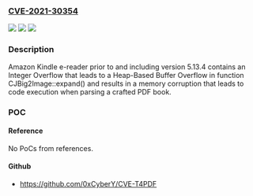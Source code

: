 ### [CVE-2021-30354](https://cve.mitre.org/cgi-bin/cvename.cgi?name=CVE-2021-30354)
![](https://img.shields.io/static/v1?label=Product&message=Amazon%20Kindle%20e-reader&color=blue)
![](https://img.shields.io/static/v1?label=Version&message=n%2Fa&color=blue)
![](https://img.shields.io/static/v1?label=Vulnerability&message=CWE-680%3A%20Integer%20Overflow%20to%20Buffer%20Overflow&color=brighgreen)

### Description

Amazon Kindle e-reader prior to and including version 5.13.4 contains an Integer Overflow that leads to a Heap-Based Buffer Overflow in function CJBig2Image::expand() and results in a memory corruption that leads to code execution when parsing a crafted PDF book.

### POC

#### Reference
No PoCs from references.

#### Github
- https://github.com/0xCyberY/CVE-T4PDF


